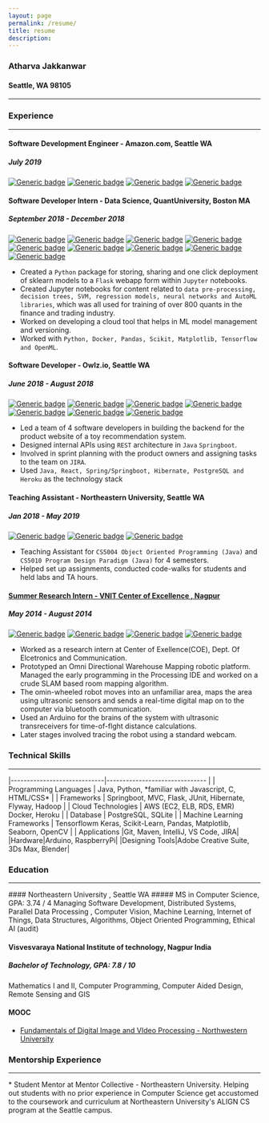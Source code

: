 ```yaml
---
layout: page
permalink: /resume/
title: resume
description: 
---
```


### Atharva Jakkanwar
#### Seattle, WA 98105

<hr>

### Experience
<hr>

#### Software Development Engineer - Amazon.com, Seattle WA
##### July 2019

[![Generic badge](https://img.shields.io/badge/-Python-green.svg)]() [![Generic badge](https://img.shields.io/badge/-Jupyter-red.svg)]()
[![Generic badge](https://img.shields.io/badge/-Java-9cf.svg)]()
[![Generic badge](https://img.shields.io/badge/-aws-orange.svg)]()


#### Software Developer Intern - Data Science, QuantUniversity, Boston MA
##### September 2018 - December 2018

[![Generic badge](https://img.shields.io/badge/-Python-green.svg)]() [![Generic badge](https://img.shields.io/badge/-Flask-red.svg)]() [![Generic badge](https://img.shields.io/badge/-Jupyter-red.svg)]() [![Generic badge](https://img.shields.io/badge/-Tensorflow-orange.svg)]() [![Generic badge](https://img.shields.io/badge/-sklearn-orange.svg)]() [![Generic badge](https://img.shields.io/badge/-TPOT-orange.svg)]() 
[![Generic badge](https://img.shields.io/badge/-Keras-orange.svg)]() [![Generic badge](https://img.shields.io/badge/-Docker-blue.svg)]() [![Generic badge](https://img.shields.io/badge/-Pandas-yellowgreen.svg)]()


* Created a `Python` package for storing, sharing and one click deployment of sklearn models to a `Flask` webapp form within `Jupyter` notebooks.
* Created Jupyter notebooks for content related to `data pre-processing, decision trees, SVM, regression
models, neural networks and AutoML libraries`, which was all used for training of over 800 quants in the
finance and trading industry.
* Worked on developing a cloud tool that helps in ML model management and versioning.
* Worked with `Python, Docker, Pandas, Scikit, Matplotlib, Tensorflow and OpenML`.

#### Software Developer - Owlz.io, Seattle WA
##### June 2018 - August 2018


[![Generic badge](https://img.shields.io/badge/-Java-9cf.svg)]() [![Generic badge](https://img.shields.io/badge/-Springboot-red.svg)]() [![Generic badge](https://img.shields.io/badge/-PostgreSQL-ff69br.svg)]() [![Generic badge](https://img.shields.io/badge/-Heroku-blueviolet.svg)]() [![Generic badge](https://img.shields.io/badge/-JIRA-blueviolet.svg)]() [![Generic badge](https://img.shields.io/badge/-REST-red.svg)]() [![Generic badge](https://img.shields.io/badge/-Maven-blueviolet.svg)]()

* Led a team of 4 software developers in building the backend for the product website of a toy recommendation system.
* Designed internal APIs using `REST` architecture in `Java` `Springboot`.
* Involved in sprint planning with the product owners and assigning tasks to the team on `JIRA`.
* Used `Java, React, Spring/Springboot, Hibernate, PostgreSQL and Heroku` as the technology stack

#### Teaching Assistant - Northeastern University, Seattle WA
##### Jan 2018 - May 2019

[![Generic badge](https://img.shields.io/badge/-Java-9cf.svg)]() [![Generic badge](https://img.shields.io/badge/-JUnit-9cf.svg)]() [![Generic badge](https://img.shields.io/badge/-Maven-blueviolet.svg)]()

* Teaching Assistant for `CS5004 Object Oriented Programming (Java)` and `CS5010 Program Design Paradigm (Java)` for 4 semesters.
* Helped set up assignments, conducted code-walks for students and held labs and TA hours.

#### <a href="https://www.youtube.com/watch?v=iZF-rAKKAHY"> Summer Research Intern - VNIT Center of Excellence , Nagpur </a>
##### May 2014 - August 2014


[![Generic badge](https://img.shields.io/badge/-C-lightgrey.svg)]() 
[![Generic badge](https://img.shields.io/badge/-Arduino-ff69b4.svg)]() [![Generic badge](https://img.shields.io/badge/-Processing-blueviolet.svg)]()
 [![Generic badge](https://img.shields.io/badge/-OpenCV-yellowgreen.svg)]()

* Worked as a research intern at Center of Exellence(COE), Dept. Of Elcetronics and Communication.
* Prototyped an Omni Directional Warehouse Mapping robotic platform. Managed the early programming in the Processing IDE and worked on a crude SLAM based room mapping algorithm. 
* The omin-wheeled robot moves into an unfamiliar area, maps the area using ultrasonic sensors and sends a real-time digital map on to the computer via bluetooth communication.
* Used an Arduino for the brains of the system with ultrasonic transreceivers for time-of-flght distance calculations.
* Later stages involved tracing the robot using a standard webcam.



### Technical Skills
<hr>
|-----------------------------|------------------------------- |
| Programming Languages       | Java, Python, *familiar with Javascript, C, HTML/CSS*        |
| Frameworks                  | Springboot, MVC, Flask, JUnit, Hibernate, Flyway, Hadoop     |
| Cloud Technologies          | AWS (EC2, ELB, RDS, EMR) Docker, Heroku              |
| Database                    | PostgreSQL, SQLite                                           |
| Machine Learning Frameworks | Tensorflowm Keras, Scikit-Learn, Pandas, Matplotlib, Seaborn, OpenCV |
| Applications |Git, Maven, IntelliJ, VS Code, JIRA|
|Hardware|Arduino, RaspberryPi|
|Designing Tools|Adobe Creative Suite, 3Ds Max, Blender|

### Education
<hr>
#### Northeastern University , Seattle WA  
##### MS in Computer Science, GPA: 3.74 / 4
Managing Software Development, Distributed Systems, Parallel Data Processing , Computer Vision, Machine
Learning, Internet of Things, Data Structures, Algorithms, Object Oriented Programming, Ethical AI (audit)

#### Visvesvaraya National Institute of technology, Nagpur India
##### Bachelor of Technology, GPA: 7.8 / 10
Mathematics I and II, Computer Programming, Computer Aided Design, Remote Sensing and GIS

#### MOOC
* <a href="https://www.coursera.org/account/accomplishments/verify/3MR5NAGBLV" >Fundamentals of Digital Image and VIdeo Processing - Northwestern University </a>

### Mentorship Experience
<hr>
* Student Mentor at Mentor Collective - Northeastern University. Helping out students with no prior experience in Computer Science get accustomed to the coursework and curriculum at Northeastern University's ALIGN CS program at the Seattle campus.
